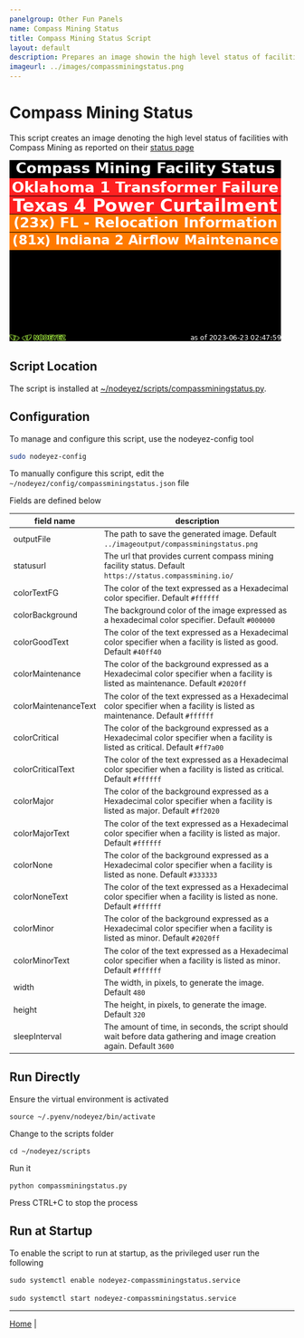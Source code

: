 ```yaml
---
panelgroup: Other Fun Panels
name: Compass Mining Status
title: Compass Mining Status Script
layout: default
description: Prepares an image showin the high level status of facilities that are in Maintenance, Critical, Major issue status
imageurl: ../images/compassminingstatus.png
---
```


# Compass Mining Status

This script creates an image denoting the high level status of facilities with
Compass Mining as reported on their [status page](https://status.compassmining.io)

![sample image of compass mining status](../images/compassminingstatus.png)

## Script Location

The script is installed at 
[~/nodeyez/scripts/compassminingstatus.py](../scripts/compassminingstatus.py).

## Configuration

To manage and configure this script, use the nodeyez-config tool

```sh
sudo nodeyez-config
```

To manually configure this script, edit the `~/nodeyez/config/compassminingstatus.json` file

Fields are defined below

| field name | description |
| --- | --- |
| outputFile | The path to save the generated image. Default `../imageoutput/compassminingstatus.png` |
| statusurl | The url that provides current compass mining facility status. Default `https://status.compassmining.io/` |
| colorTextFG | The color of the text expressed as a Hexadecimal color specifier. Default `#ffffff` |
| colorBackground | The background color of the image expressed as a hexadecimal color specifier. Default `#000000` |
| colorGoodText | The color of the text expressed as a Hexadecimal color specifier when a facility is listed as good. Default `#40ff40` |
| colorMaintenance | The color of the background expressed as a Hexadecimal color specifier when a facility is listed as maintenance. Default `#2020ff` |
| colorMaintenanceText | The color of the text expressed as a Hexadecimal color specifier when a facility is listed as maintenance. Default `#ffffff` | 
| colorCritical | The color of the background expressed as a Hexadecimal color specifier when a facility is listed as critical. Default `#ff7a00` | 
| colorCriticalText | The color of the text expressed as a Hexadecimal color specifier when a facility is listed as critical. Default `#ffffff` | 
| colorMajor | The color of the background expressed as a Hexadecimal color specifier when a facility is listed as major. Default `#ff2020` |
| colorMajorText | The color of the text expressed as a Hexadecimal color specifier when a facility is listed as major. Default `#ffffff` |  
| colorNone | The color of the background expressed as a Hexadecimal color specifier when a facility is listed as none. Default `#333333` | 
| colorNoneText | The color of the text expressed as a Hexadecimal color specifier when a facility is listed as none. Default `#ffffff` |
| colorMinor | The color of the background expressed as a Hexadecimal color specifier when a facility is listed as minor. Default `#2020ff` |
| colorMinorText | The color of the text expressed as a Hexadecimal color specifier when a facility is listed as minor. Default `#ffffff` |
| width | The width, in pixels, to generate the image. Default `480` |
| height | The height, in pixels, to generate the image. Default `320` |
| sleepInterval | The amount of time, in seconds, the script should wait before data gathering and image creation again. Default `3600` |

## Run Directly

Ensure the virtual environment is activated
```shell
source ~/.pyenv/nodeyez/bin/activate
```

Change to the scripts folder
```shell
cd ~/nodeyez/scripts
```

Run it
```shell
python compassminingstatus.py
```

Press CTRL+C to stop the process

## Run at Startup

To enable the script to run at startup, as the privileged user run the following

```shell
sudo systemctl enable nodeyez-compassminingstatus.service

sudo systemctl start nodeyez-compassminingstatus.service
```

---

[Home](../) | 